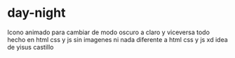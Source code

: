 # day-night
Icono animado para cambiar de modo oscuro a claro y viceversa todo hecho en html css y js sin imagenes ni nada diferente a html css y js xd idea de yisus castillo
